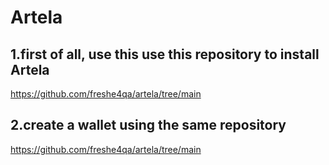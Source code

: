 # Artela

## 1.first of all, use this use this repository to install Artela

https://github.com/freshe4qa/artela/tree/main

## 2.create a wallet using the same repository

https://github.com/freshe4qa/artela/tree/main

